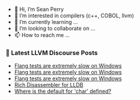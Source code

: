 - 👋 Hi, I’m Sean Perry
- 👀 I’m interested in compilers (c++, COBOL, llvm)
- 🌱 I’m currently learning ...
- 💞️ I’m looking to collaborate on ...
- 📫 How to reach me ...

<!---
s66perry/s66perry is a ✨ special ✨ repository because its `README.md` (this file) appears on your GitHub profile.
You can click the Preview link to take a look at your changes.
--->
### 📕 Latest LLVM Discourse Posts

<!-- DISCOURSE-LLVM:START -->
- [Flang tests are extremely slow on Windows](https://discourse.llvm.org/t/flang-tests-are-extremely-slow-on-windows/78591?page=3#post_45)
- [Flang tests are extremely slow on Windows](https://discourse.llvm.org/t/flang-tests-are-extremely-slow-on-windows/78591?page=3#post_44)
- [Flang tests are extremely slow on Windows](https://discourse.llvm.org/t/flang-tests-are-extremely-slow-on-windows/78591?page=3#post_43)
- [Rich Disassembler for LLDB](https://discourse.llvm.org/t/rich-disassembler-for-lldb/76952#post_12)
- [Where is the default for &#39;char&#39; defined?](https://discourse.llvm.org/t/where-is-the-default-for-char-defined/79202#post_3)
<!-- DISCOURSE-LLVM:END -->
